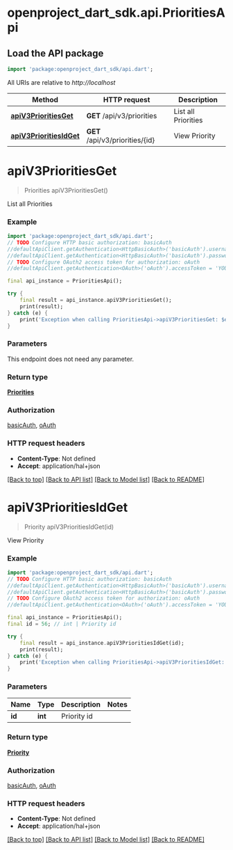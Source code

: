 # openproject_dart_sdk.api.PrioritiesApi

## Load the API package
```dart
import 'package:openproject_dart_sdk/api.dart';
```

All URIs are relative to *http://localhost*

Method | HTTP request | Description
------------- | ------------- | -------------
[**apiV3PrioritiesGet**](PrioritiesApi.md#apiv3prioritiesget) | **GET** /api/v3/priorities | List all Priorities
[**apiV3PrioritiesIdGet**](PrioritiesApi.md#apiv3prioritiesidget) | **GET** /api/v3/priorities/{id} | View Priority


# **apiV3PrioritiesGet**
> Priorities apiV3PrioritiesGet()

List all Priorities

### Example 
```dart
import 'package:openproject_dart_sdk/api.dart';
// TODO Configure HTTP basic authorization: basicAuth
//defaultApiClient.getAuthentication<HttpBasicAuth>('basicAuth').username = 'YOUR_USERNAME'
//defaultApiClient.getAuthentication<HttpBasicAuth>('basicAuth').password = 'YOUR_PASSWORD';
// TODO Configure OAuth2 access token for authorization: oAuth
//defaultApiClient.getAuthentication<OAuth>('oAuth').accessToken = 'YOUR_ACCESS_TOKEN';

final api_instance = PrioritiesApi();

try { 
    final result = api_instance.apiV3PrioritiesGet();
    print(result);
} catch (e) {
    print('Exception when calling PrioritiesApi->apiV3PrioritiesGet: $e\n');
}
```

### Parameters
This endpoint does not need any parameter.

### Return type

[**Priorities**](Priorities.md)

### Authorization

[basicAuth](../README.md#basicAuth), [oAuth](../README.md#oAuth)

### HTTP request headers

 - **Content-Type**: Not defined
 - **Accept**: application/hal+json

[[Back to top]](#) [[Back to API list]](../README.md#documentation-for-api-endpoints) [[Back to Model list]](../README.md#documentation-for-models) [[Back to README]](../README.md)

# **apiV3PrioritiesIdGet**
> Priority apiV3PrioritiesIdGet(id)

View Priority

### Example 
```dart
import 'package:openproject_dart_sdk/api.dart';
// TODO Configure HTTP basic authorization: basicAuth
//defaultApiClient.getAuthentication<HttpBasicAuth>('basicAuth').username = 'YOUR_USERNAME'
//defaultApiClient.getAuthentication<HttpBasicAuth>('basicAuth').password = 'YOUR_PASSWORD';
// TODO Configure OAuth2 access token for authorization: oAuth
//defaultApiClient.getAuthentication<OAuth>('oAuth').accessToken = 'YOUR_ACCESS_TOKEN';

final api_instance = PrioritiesApi();
final id = 56; // int | Priority id

try { 
    final result = api_instance.apiV3PrioritiesIdGet(id);
    print(result);
} catch (e) {
    print('Exception when calling PrioritiesApi->apiV3PrioritiesIdGet: $e\n');
}
```

### Parameters

Name | Type | Description  | Notes
------------- | ------------- | ------------- | -------------
 **id** | **int**| Priority id | 

### Return type

[**Priority**](Priority.md)

### Authorization

[basicAuth](../README.md#basicAuth), [oAuth](../README.md#oAuth)

### HTTP request headers

 - **Content-Type**: Not defined
 - **Accept**: application/hal+json

[[Back to top]](#) [[Back to API list]](../README.md#documentation-for-api-endpoints) [[Back to Model list]](../README.md#documentation-for-models) [[Back to README]](../README.md)

